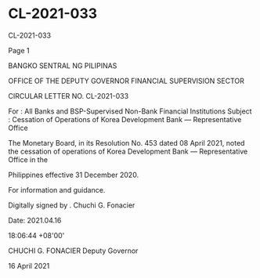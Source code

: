# CL-2021-033

CL-2021-033

Page 1

BANGKO SENTRAL NG PILIPINAS

OFFICE OF THE DEPUTY GOVERNOR FINANCIAL SUPERVISION SECTOR

CIRCULAR LETTER NO. CL-2021-033

For : All Banks and BSP-Supervised Non-Bank Financial Institutions Subject : Cessation of Operations of Korea Development Bank — Representative Office

The Monetary Board, in its Resolution No. 453 dated 08 April 2021, noted the cessation of operations of Korea Development Bank — Representative Office in the

Philippines effective 31 December 2020.

For information and guidance.

Digitally signed by . Chuchi G. Fonacier

Date: 2021.04.16

18:06:44 +08'00'

CHUCHI G. FONACIER Deputy Governor

16 April 2021